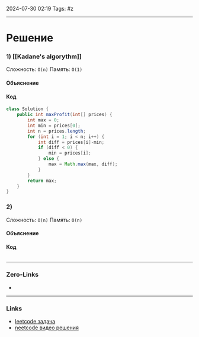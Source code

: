 2024-07-30 02:19
Tags: #z

___
# Решение
### 1) [[Kadane's algorythm]]
Сложность: `O(n)`
Память: `O(1)`
#### Объяснение

#### Код
```java
class Solution {
    public int maxProfit(int[] prices) {
        int max = 0;
        int min = prices[0];
        int n = prices.length;
        for (int i = 1; i < n; i++) {
            int diff = prices[i]-min;
            if (diff < 0) {
                min = prices[i];
            } else {
                max = Math.max(max, diff);
            }
        }
        return max;
    }
}
```
### 2)
Сложность: `O(n)`
Память: `O(n)`
#### Объяснение

#### Код
```java

```
___
### Zero-Links
- 

___
### Links
- [leetcode задача]()
- [neetcode видео решения]()